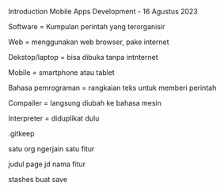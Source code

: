 Introduction Mobile Apps Development - 16 Agustus 2023

Software = Kumpulan perintah yang terorganisir

Web = menggunakan web browser, pake internet

Dekstop/laptop = bisa dibuka tanpa intnternet

Mobile = smartphone atau tablet

Bahasa pemrograman = rangkaian teks untuk memberi perintah 

Compailer = langsung diubah ke bahasa mesin 

Interpreter = diduplikat dulu

.gitkeep

satu org ngerjain satu fitur

judul page jd nama fitur

stashes buat save